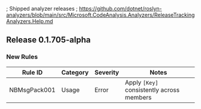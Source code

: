 ﻿; Shipped analyzer releases
; https://github.com/dotnet/roslyn-analyzers/blob/main/src/Microsoft.CodeAnalysis.Analyzers/ReleaseTrackingAnalyzers.Help.md

## Release 0.1.705-alpha

### New Rules

Rule ID | Category | Severity | Notes
--------|----------|----------|-------
NBMsgPack001 | Usage | Error | Apply `[Key]` consistently across members
